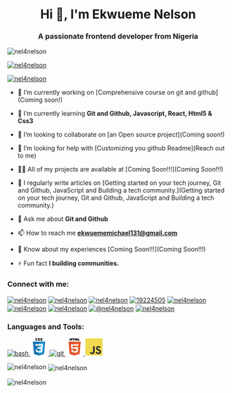 <h1 align="center">Hi 👋, I'm Ekwueme Nelson</h1>
<h3 align="center">A passionate frontend developer from Nigeria</h3>

<p align="left"> <img src="https://komarev.com/ghpvc/?username=nel4nelson&label=Profile%20views&color=0e75b6&style=flat" alt="nel4nelson" /> </p>

<p align="left"> <a href="https://github.com/ryo-ma/github-profile-trophy"><img src="https://github-profile-trophy.vercel.app/?username=nel4nelson" alt="nel4nelson" /></a> </p>

<p align="left"> <a href="https://twitter.com/nel4nelson" target="blank"><img src="https://img.shields.io/twitter/follow/nel4nelson?logo=twitter&style=for-the-badge" alt="nel4nelson" /></a> </p>

- 🔭 I’m currently working on [Comprehensive course on git and github](Coming soon!)

- 🌱 I’m currently learning **Git and Github, Javascript, React, Html5 & Css3**

- 👯 I’m looking to collaborate on [an Open source project](Coming soon!)

- 🤝 I’m looking for help with [Customizing you github Readme](Reach out to me)

- 👨‍💻 All of my projects are available at [Coming Soon!!!](Coming Soon!!!)

- 📝 I regularly write articles on [Getting started on your tech journey, Git and Github, JavaScript and Building a tech community.](Getting started on your tech journey, Git and Github, JavaScript and Building a tech community.)

- 💬 Ask me about **Git and Github**

- 📫 How to reach me **ekwuememichael131@gmail.com**

- 📄 Know about my experiences [Coming Soon!!!](Coming Soon!!!)

- ⚡ Fun fact **I building communities.**

<h3 align="left">Connect with me:</h3>
<p align="left">
<a href="https://dev.to/nel4nelson" target="blank"><img align="center" src="https://raw.githubusercontent.com/rahuldkjain/github-profile-readme-generator/master/src/images/icons/Social/devto.svg" alt="nel4nelson" height="30" width="40" /></a>
<a href="https://twitter.com/nel4nelson" target="blank"><img align="center" src="https://raw.githubusercontent.com/rahuldkjain/github-profile-readme-generator/master/src/images/icons/Social/twitter.svg" alt="nel4nelson" height="30" width="40" /></a>
<a href="https://linkedin.com/in/nel4nelson" target="blank"><img align="center" src="https://raw.githubusercontent.com/rahuldkjain/github-profile-readme-generator/master/src/images/icons/Social/linked-in-alt.svg" alt="nel4nelson" height="30" width="40" /></a>
<a href="https://stackoverflow.com/users/19224505" target="blank"><img align="center" src="https://raw.githubusercontent.com/rahuldkjain/github-profile-readme-generator/master/src/images/icons/Social/stack-overflow.svg" alt="19224505" height="30" width="40" /></a>
<a href="https://fb.com/nel4nelson" target="blank"><img align="center" src="https://raw.githubusercontent.com/rahuldkjain/github-profile-readme-generator/master/src/images/icons/Social/facebook.svg" alt="nel4nelson" height="30" width="40" /></a>
<a href="https://instagram.com/nel4nelson" target="blank"><img align="center" src="https://raw.githubusercontent.com/rahuldkjain/github-profile-readme-generator/master/src/images/icons/Social/instagram.svg" alt="nel4nelson" height="30" width="40" /></a>
<a href="https://hashnode.com/nel4nelson" target="blank"><img align="center" src="https://raw.githubusercontent.com/rahuldkjain/github-profile-readme-generator/master/src/images/icons/Social/hashnode.svg" alt="nel4nelson" height="30" width="40" /></a>
<a href="https://medium.com/@nel4nelson" target="blank"><img align="center" src="https://raw.githubusercontent.com/rahuldkjain/github-profile-readme-generator/master/src/images/icons/Social/medium.svg" alt="@nel4nelson" height="30" width="40" /></a>
<a href="https://www.youtube.com/c/nel4nelson" target="blank"><img align="center" src="https://raw.githubusercontent.com/rahuldkjain/github-profile-readme-generator/master/src/images/icons/Social/youtube.svg" alt="nel4nelson" height="30" width="40" /></a>
</p>

<h3 align="left">Languages and Tools:</h3>
<p align="left"> <a href="https://www.gnu.org/software/bash/" target="_blank" rel="noreferrer"> <img src="https://www.vectorlogo.zone/logos/gnu_bash/gnu_bash-icon.svg" alt="bash" width="40" height="40"/> </a> <a href="https://www.w3schools.com/css/" target="_blank" rel="noreferrer"> <img src="https://raw.githubusercontent.com/devicons/devicon/master/icons/css3/css3-original-wordmark.svg" alt="css3" width="40" height="40"/> </a> <a href="https://git-scm.com/" target="_blank" rel="noreferrer"> <img src="https://www.vectorlogo.zone/logos/git-scm/git-scm-icon.svg" alt="git" width="40" height="40"/> </a> <a href="https://www.w3.org/html/" target="_blank" rel="noreferrer"> <img src="https://raw.githubusercontent.com/devicons/devicon/master/icons/html5/html5-original-wordmark.svg" alt="html5" width="40" height="40"/> </a> <a href="https://developer.mozilla.org/en-US/docs/Web/JavaScript" target="_blank" rel="noreferrer"> <img src="https://raw.githubusercontent.com/devicons/devicon/master/icons/javascript/javascript-original.svg" alt="javascript" width="40" height="40"/> </a> </p>

<p><img align="left" src="https://github-readme-stats.vercel.app/api/top-langs?username=nel4nelson&show_icons=true&locale=en&layout=compact" alt="nel4nelson" /></p>

<p>&nbsp;<img align="center" src="https://github-readme-stats.vercel.app/api?username=nel4nelson&show_icons=true&locale=en" alt="nel4nelson" /></p>

<p><img align="center" src="https://github-readme-streak-stats.herokuapp.com/?user=nel4nelson&" alt="nel4nelson" /></p>

